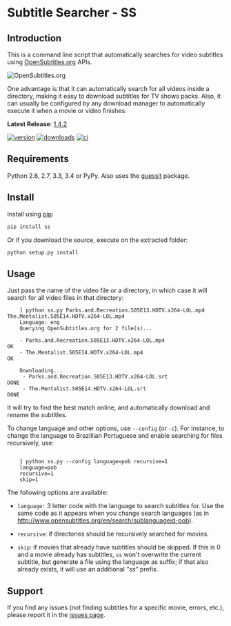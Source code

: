 # Subtitle Searcher - SS #

## Introduction ##

This is a command line script that automatically searches for video 
subtitles using [OpenSubtitles.org](http://www.opensubtitles.org ) APIs.

![OpenSubtitles.org](http://static.opensubtitles.org/gfx/logo-transparent.png)

One advantage is that it can automatically search for all videos inside a directory, making it 
easy to download subtitles for TV shows packs. Also, it can usually be configured by any download 
manager to automatically execute it when a movie or video finishes.

**Latest Release**: [1.4.2](https://github.com/nicoddemus/ss/releases/tag/1.4.2)

[![version](http://img.shields.io/pypi/v/ss.svg)](https://crate.io/packages/ss)
[![downloads](http://img.shields.io/pypi/dm/ss.svg)](https://crate.io/packages/ss/)
[![ci](http://img.shields.io/travis/nicoddemus/ss.svg)](https://travis-ci.org/nicoddemus/ss)

## Requirements ##

Python 2.6, 2.7, 3.3, 3.4 or PyPy.
Also uses the [guessit](https://github.com/wackou/guessit) package.

## Install ##

Install using [pip](http://www.pip-installer.org):

```bash
pip install ss
```

Or if you download the source, execute on the extracted folder:

```bash
python setup.py install
```

## Usage ##

Just pass the name of the video file or a directory, in which case it will
search for all video files in that directory:

```
    ] python ss.py Parks.and.Recreation.S05E13.HDTV.x264-LOL.mp4 The.Mentalist.S05E14.HDTV.x264-LOL.mp4
    Language: eng
    Querying OpenSubtitles.org for 2 file(s)...
    
    - Parks.and.Recreation.S05E13.HDTV.x264-LOL.mp4                       OK
    - The.Mentalist.S05E14.HDTV.x264-LOL.mp4                              OK
    
    Downloading...
     - Parks.and.Recreation.S05E13.HDTV.x264-LOL.srt                      DONE
     - The.Mentalist.S05E14.HDTV.x264-LOL.srt                             DONE
``` 

It will try to find the best match online, and automatically download and rename the subtitles.

To change language and other options, use `--config` (or `-c`). For instance, to change 
the language to Brazillian Portuguese and enable searching for files recursively, use:

```

    ] python ss.py --config language=pob recursive=1
    language=pob
    recursive=1
    skip=1
```

The following options are available:

* `language:` 3 letter code with the language to search subtitles for. Use the same code as it 
  appears when you change search languages (as in http://www.opensubtitles.org/en/search/sublanguageid-pob).

* `recursive`: if directories should be recursively searched for movies.

* `skip`: if movies that already have subtitles should be skipped. If this is 0 and a movie 
  already has subtitles, `ss` won't overwrite the current subtitle, but generate a file using
  the language as suffix; if that also already exists, it will use an additional *"ss"* prefix.


## Support ##

If you find any issues (not finding subtitles for a specific movie, errors, etc.), please report it in the 
[issues page](https://github.com/nicoddemus/ss/issues).



